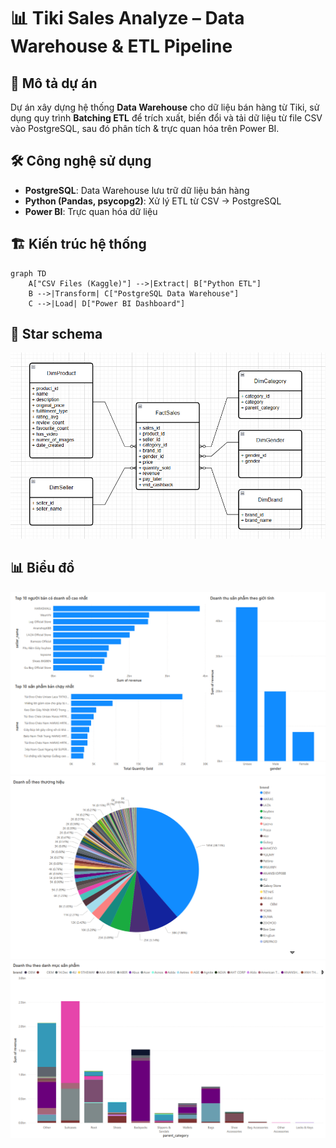 ﻿# 📊 Tiki Sales Analyze – Data Warehouse & ETL Pipeline

## 📌 Mô tả dự án
Dự án xây dựng hệ thống **Data Warehouse** cho dữ liệu bán hàng từ Tiki, sử dụng quy trình **Batching ETL** để trích xuất, biến đổi và tải dữ liệu từ file CSV vào PostgreSQL, sau đó phân tích & trực quan hóa trên Power BI.

## 🛠️ Công nghệ sử dụng
- **PostgreSQL**: Data Warehouse lưu trữ dữ liệu bán hàng
- **Python (Pandas, psycopg2)**: Xử lý ETL từ CSV → PostgreSQL
- **Power BI**: Trực quan hóa dữ liệu

## 🏗️ Kiến trúc hệ thống 

```mermaid
graph TD
    A["CSV Files (Kaggle)"] -->|Extract| B["Python ETL"]
    B -->|Transform| C["PostgreSQL Data Warehouse"]
    C -->|Load| D["Power BI Dashboard"]
```

## 🌟 Star schema
![](data_warehouse/star_schema.png)

## 📊 Biểu đồ
![](dashboard/page1.png)
![](dashboard/page2.png)
![](dashboard/page3.png)
